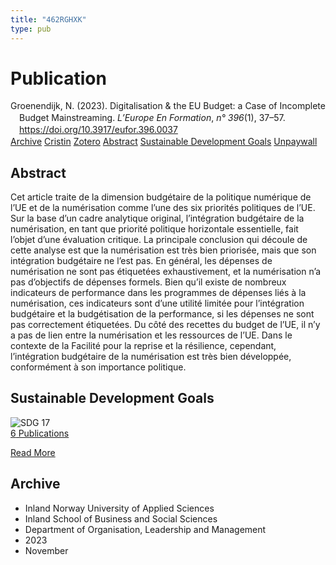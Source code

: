 ```yaml
---
title: "462RGHXK"
type: pub
---
```

<h1>Publication</h1>
<article id="csl-bib-container-462RGHXK" class="csl-bib-container">
  <div class="csl-bib-body" style="line-height: 1.35; padding-left: 1em; text-indent:-1em;">
  <div class="csl-entry">Groenendijk, N. (2023). Digitalisation &amp; the EU Budget: a Case of Incomplete Budget Mainstreaming. <i>L&#x2019;Europe En Formation</i>, <i>n&#xB0; 396</i>(1), 37&#x2013;57. <a href="https://doi.org/10.3917/eufor.396.0037">https://doi.org/10.3917/eufor.396.0037</a></div>
</div>
  <div class="csl-bib-buttons">
    <a href="#taxonomy-article-462RGHXK" class="csl-bib-button">Archive</a>
    <a href="https://app.cristin.no/results/show.jsf?id=2202523" alt="Cristin URL" class="csl-bib-button">Cristin</a>
    <a href="http://zotero.org/groups/5402882/items/462RGHXK" alt="Zotero URL" class="csl-bib-button">Zotero</a>
    <a href="#abstract-article-462RGHXK" class="csl-bib-button">Abstract</a>
    <a href="#sdg-article-462RGHXK" class="csl-bib-button">Sustainable Development Goals</a>
    <a href="https://doi.org/10.3917/eufor.396.0037" class="csl-bib-button">Unpaywall</a>
  </div>
  <div id="csl-bib-meta-container-462RGHXK"></div>
</article>
<div id="csl-bib-meta-462RGHXK" class="csl-bib-meta">
  <article id="abstract-article-462RGHXK" class="abstract-article">
    <h1>Abstract</h1>
    Cet article traite de la dimension budgétaire de la politique numérique de l’UE et de la numérisation comme l’une des six priorités politiques de l’UE. Sur la base d’un cadre analytique original, l’intégration budgétaire de la numérisation, en tant que priorité politique horizontale essentielle, fait l’objet d’une évaluation critique. La principale conclusion qui découle de cette analyse est que la numérisation est très bien priorisée, mais que son intégration budgétaire ne l’est pas. En général, les dépenses de numérisation ne sont pas étiquetées exhaustivement, et la numérisation n’a pas d’objectifs de dépenses formels. Bien qu’il existe de nombreux indicateurs de performance dans les programmes de dépenses liés à la numérisation, ces indicateurs sont d’une utilité limitée pour l’intégration budgétaire et la budgétisation de la performance, si les dépenses ne sont pas correctement étiquetées. Du côté des recettes du budget de l’UE, il n’y a pas de lien entre la numérisation et les ressources de l’UE. Dans le contexte de la Facilité pour la reprise et la résilience, cependant, l’intégration budgétaire de la numérisation est très bien développée, conformément à son importance politique.
  </article>
  <article id="sdg-article-462RGHXK" class="sdg-article">
    <h1>Sustainable Development Goals</h1>
    <div class="sdg-container"><div id="sdg17" class="sdg"> <img src="{{< params subfolder >}}images/sdg/sdg17_en.png" class="image" alt="SDG 17"> <div class="sdg-overlay"> <a href="{{< params subfolder >}}en/archive/?sdg=17#archive" class="sdg-publication-count"><span>6</span> Publications</a> <p><a href="https://sdgs.un.org/goals/goal17" class="sdg-read-more">Read More</a></p> </div> </div></div>
  </article>
  <article id="taxonomy-article-462RGHXK" class="taxonomy-article">
    <h1>Archive</h1>
    <ul>
      <li>Inland Norway University of Applied Sciences</li>
      <li>Inland School of Business and Social Sciences</li>
      <li>Department of Organisation, Leadership and Management</li>
      <li>2023</li>
      <li>November</li>
    </ul>
  </article>
</div>

